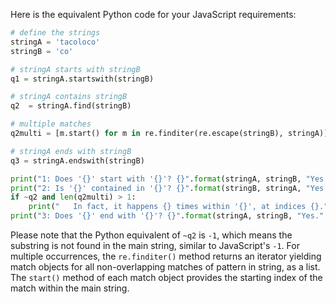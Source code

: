 Here is the equivalent Python code for your JavaScript requirements:

```python
# define the strings
stringA = 'tacoloco'
stringB = 'co'

# stringA starts with stringB
q1 = stringA.startswith(stringB)

# stringA contains stringB
q2  = stringA.find(stringB)

# multiple matches
q2multi = [m.start() for m in re.finditer(re.escape(stringB), stringA)]

# stringA ends with stringB
q3 = stringA.endswith(stringB)

print("1: Does '{}' start with '{}'? {}".format(stringA, stringB, "Yes." if q1 else "No."))
print("2: Is '{}' contained in '{}'? {}".format(stringB, stringA, "Yes, at index {}.".format(q2) if ~q2 else "No."))
if ~q2 and len(q2multi) > 1:
    print("   In fact, it happens {} times within '{}', at indices {}.".format(len(q2multi), stringA, ', '.join(map(str, q2multi))))
print("3: Does '{}' end with '{}'? {}".format(stringA, stringB, "Yes." if q3 else "No."))
```

Please note that the Python equivalent of `~q2` is `-1`, which means the substring is not found in the main string, similar to JavaScript's `-1`. For multiple occurrences, the `re.finditer()` method returns an iterator yielding match objects for all non-overlapping matches of pattern in string, as a list. The `start()` method of each match object provides the starting index of the match within the main string.
